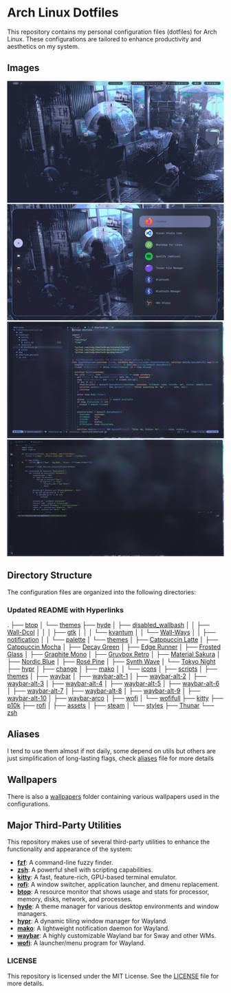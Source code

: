 # Arch Linux Dotfiles

This repository contains my personal configuration files (dotfiles) for Arch Linux. These configurations are tailored to enhance productivity and aesthetics on my system.

## Images

![start](images/start.png)
![rofi](images/rofi.png)
![nvim](images/nvim.png)
![code](images/code.png)

## Directory Structure

The configuration files are organized into the following directories:
### Updated README with Hyperlinks

.
├── [btop](config/btop/)
│   └── [themes](config/btop/themes/)
├── [hyde](config/hyde/)
│   ├── [disabled_wallbash](config/hyde/disabled_wallbash/)
│   │   ├── [Wall-Dcol](config/hyde/disabled_wallbash/Wall-Dcol/)
│   │   │   ├── [gtk](config/hyde/disabled_wallbash/Wall-Dcol/gtk/)
│   │   │   └── [kvantum](config/hyde/disabled_wallbash/Wall-Dcol/kvantum/)
│   │   └── [Wall-Ways](config/hyde/disabled_wallbash/Wall-Ways/)
│   │       ├── [notification](config/hyde/disabled_wallbash/Wall-Ways/notification/)
│   │       └── [palette](config/hyde/disabled_wallbash/Wall-Ways/palette/)
│   └── [themes](config/hyde/themes/)
│       ├── [Catppuccin Latte](config/hyde/themes/Catppuccin%20Latte/)
│       ├── [Catppuccin Mocha](config/hyde/themes/Catppuccin%20Mocha/)
│       ├── [Decay Green](config/hyde/themes/Decay%20Green/)
│       ├── [Edge Runner](config/hyde/themes/Edge%20Runner/)
│       ├── [Frosted Glass](config/hyde/themes/Frosted%20Glass/)
│       ├── [Graphite Mono](config/hyde/themes/Graphite%20Mono/)
│       ├── [Gruvbox Retro](config/hyde/themes/Gruvbox%20Retro/)
│       ├── [Material Sakura](config/hyde/themes/Material%20Sakura/)
│       ├── [Nordic Blue](config/hyde/themes/Nordic%20Blue/)
│       ├── [Rosé Pine](config/hyde/themes/Rosé%20Pine/)
│       ├── [Synth Wave](config/hyde/themes/Synth%20Wave/)
│       └── [Tokyo Night](config/hyde/themes/Tokyo%20Night/)
├── [hypr](config/hypr/)
│   ├── [change](config/hypr/change/)
│   ├── [mako](config/hypr/mako/)
│   │   └── [icons](config/hypr/mako/icons/)
│   ├── [scripts](config/hypr/scripts/)
│   ├── [themes](config/hypr/themes/)
│   ├── [waybar](config/hypr/waybar/)
│   ├── [waybar-alt-1](config/hypr/waybar-alt-1/)
│   ├── [waybar-alt-2](config/hypr/waybar-alt-2/)
│   ├── [waybar-alt-3](config/hypr/waybar-alt-3/)
│   ├── [waybar-alt-4](config/hypr/waybar-alt-4/)
│   ├── [waybar-alt-5](config/hypr/waybar-alt-5/)
│   ├── [waybar-alt-6](config/hypr/waybar-alt-6/)
│   ├── [waybar-alt-7](config/hypr/waybar-alt-7/)
│   ├── [waybar-alt-8](config/hypr/waybar-alt-8/)
│   ├── [waybar-alt-9](config/hypr/waybar-alt-9/)
│   ├── [waybar-alt-10](config/hypr/waybar-alt-10/)
│   ├── [waybar-arco](config/hypr/waybar-arco/)
│   ├── [wofi](config/hypr/wofi/)
│   └── [wofifull](config/hypr/wofifull/)
├── [kitty](config/kitty/)
├── [p10k](config/p10k/)
├── [rofi](config/rofi/)
│   ├── [assets](config/rofi/assets/)
│   ├── [steam](config/rofi/steam/)
│   └── [styles](config/rofi/styles/)
├── [Thunar](config/Thunar/)
└── [zsh](config/zsh/)

## Aliases 

I tend to use them almost if not daily, some depend on utils but others are just simplification of long-lasting flags, check [aliases](config/zsh/ALIAS.md) file for more details

## Wallpapers

There is also a [wallpapers](wallpapers/) folder containing various wallpapers used in the configurations.

## Major Third-Party Utilities

This repository makes use of several third-party utilities to enhance the functionality and appearance of the system:

- **[fzf](https://github.com/junegunn/fzf)**: A command-line fuzzy finder.
- **[zsh](https://www.zsh.org/)**: A powerful shell with scripting capabilities.
- **[kitty](https://sw.kovidgoyal.net/kitty/)**: A fast, feature-rich, GPU-based terminal emulator.
- **[rofi](https://github.com/davatorium/rofi)**: A window switcher, application launcher, and dmenu replacement.
- **[btop](https://github.com/aristocratos/btop)**: A resource monitor that shows usage and stats for processor, memory, disks, network, and processes.
- **[hyde](https://github.com/hydex/hyde)**: A theme manager for various desktop environments and window managers.
- **[hypr](https://github.com/hyprwm/Hyprland)**: A dynamic tiling window manager for Wayland.
- **[mako](https://github.com/emersion/mako)**: A lightweight notification daemon for Wayland.
- **[waybar](https://github.com/Alexays/Waybar)**: A highly customizable Wayland bar for Sway and other WMs.
- **[wofi](https://hg.sr.ht/~scoopta/wofi)**: A launcher/menu program for Wayland.

### LICENSE

This repository is licensed under the MIT License. See the [LICENSE](LICENSE) file for more details.